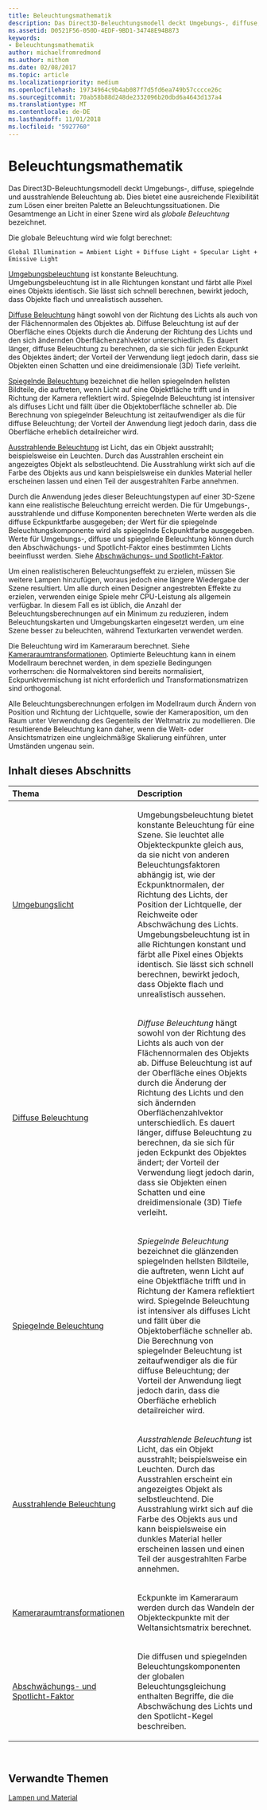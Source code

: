 ```yaml
---
title: Beleuchtungsmathematik
description: Das Direct3D-Beleuchtungsmodell deckt Umgebungs-, diffuse, spiegelnde und ausstrahlende Beleuchtung ab. Dies bietet eine ausreichende Flexibilität zum Lösen einer breiten Palette an Beleuchtungssituationen. Die Gesamtmenge an Licht in einer Szene wird als globale Beleuchtung bezeichnet.
ms.assetid: D0521F56-050D-4EDF-9BD1-34748E94B873
keywords:
- Beleuchtungsmathematik
author: michaelfromredmond
ms.author: mithom
ms.date: 02/08/2017
ms.topic: article
ms.localizationpriority: medium
ms.openlocfilehash: 19734964c9b4ab087f7d5fd6ea749b57cccce26c
ms.sourcegitcommit: 70ab58b88d248de2332096b20dbd6a4643d137a4
ms.translationtype: MT
ms.contentlocale: de-DE
ms.lasthandoff: 11/01/2018
ms.locfileid: "5927760"
---
```

# <a name="mathematics-of-lighting"></a>Beleuchtungsmathematik


Das Direct3D-Beleuchtungsmodell deckt Umgebungs-, diffuse, spiegelnde und ausstrahlende Beleuchtung ab. Dies bietet eine ausreichende Flexibilität zum Lösen einer breiten Palette an Beleuchtungssituationen. Die Gesamtmenge an Licht in einer Szene wird als *globale Beleuchtung* bezeichnet.

Die globale Beleuchtung wird wie folgt berechnet:

```
Global Illumination = Ambient Light + Diffuse Light + Specular Light + Emissive Light 
```

[Umgebungsbeleuchtung](ambient-lighting.md) ist konstante Beleuchtung. Umgebungsbeleuchtung ist in alle Richtungen konstant und färbt alle Pixel eines Objekts identisch. Sie lässt sich schnell berechnen, bewirkt jedoch, dass Objekte flach und unrealistisch aussehen.

[Diffuse Beleuchtung](diffuse-lighting.md) hängt sowohl von der Richtung des Lichts als auch von der Flächennormalen des Objektes ab. Diffuse Beleuchtung ist auf der Oberfläche eines Objekts durch die Änderung der Richtung des Lichts und den sich ändernden Oberflächenzahlvektor unterschiedlich. Es dauert länger, diffuse Beleuchtung zu berechnen, da sie sich für jeden Eckpunkt des Objektes ändert; der Vorteil der Verwendung liegt jedoch darin, dass sie Objekten einen Schatten und eine dreidimensionale (3D) Tiefe verleiht.

[Spiegelnde Beleuchtung](specular-lighting.md) bezeichnet die hellen spiegelnden hellsten Bildteile, die auftreten, wenn Licht auf eine Objektfläche trifft und in Richtung der Kamera reflektiert wird. Spiegelnde Beleuchtung ist intensiver als diffuses Licht und fällt über die Objektoberfläche schneller ab. Die Berechnung von spiegelnder Beleuchtung ist zeitaufwendiger als die für diffuse Beleuchtung; der Vorteil der Anwendung liegt jedoch darin, dass die Oberfläche erheblich detailreicher wird.

[Ausstrahlende Beleuchtung](emissive-lighting.md) ist Licht, das ein Objekt ausstrahlt; beispielsweise ein Leuchten. Durch das Ausstrahlen erscheint ein angezeigtes Objekt als selbstleuchtend. Die Ausstrahlung wirkt sich auf die Farbe des Objekts aus und kann beispielsweise ein dunkles Material heller erscheinen lassen und einen Teil der ausgestrahlten Farbe annehmen.

Durch die Anwendung jedes dieser Beleuchtungstypen auf einer 3D-Szene kann eine realistische Beleuchtung erreicht werden. Die für Umgebungs-, ausstrahlende und diffuse Komponenten berechneten Werte werden als die diffuse Eckpunktfarbe ausgegeben; der Wert für die spiegelnde Beleuchtungskomponente wird als spiegelnde Eckpunktfarbe ausgegeben. Werte für Umgebungs-, diffuse und spiegelnde Beleuchtung können durch den Abschwächungs- und Spotlicht-Faktor eines bestimmten Lichts beeinflusst werden. Siehe [Abschwächungs- und Spotlicht-Faktor](attenuation-and-spotlight-factor.md).

Um einen realistischeren Beleuchtungseffekt zu erzielen, müssen Sie weitere Lampen hinzufügen, woraus jedoch eine längere Wiedergabe der Szene resultiert. Um alle durch einen Designer angestrebten Effekte zu erzielen, verwenden einige Spiele mehr CPU-Leistung als allgemein verfügbar. In diesem Fall es ist üblich, die Anzahl der Beleuchtungsberechnungen auf ein Minimum zu reduzieren, indem Beleuchtungskarten und Umgebungskarten eingesetzt werden, um eine Szene besser zu beleuchten, während Texturkarten verwendet werden.

Die Beleuchtung wird im Kameraraum berechnet. Siehe [Kameraraumtransformationen](camera-space-transformations.md). Optimierte Beleuchtung kann in einem Modellraum berechnet werden, in dem spezielle Bedingungen vorherrschen: die Normalvektoren sind bereits normalisiert, Eckpunktvermischung ist nicht erforderlich und Transformationsmatrizen sind orthogonal.

Alle Beleuchtungsberechnungen erfolgen im Modellraum durch Ändern von Position und Richtung der Lichtquelle, sowie der Kameraposition, um den Raum unter Verwendung des Gegenteils der Weltmatrix zu modellieren. Die resultierende Beleuchtung kann daher, wenn die Welt- oder Ansichtsmatrizen eine ungleichmäßige Skalierung einführen, unter Umständen ungenau sein.

## <a name="span-idin-this-sectionspanin-this-section"></a><span id="in-this-section"></span>Inhalt dieses Abschnitts


<table>
<colgroup>
<col width="50%" />
<col width="50%" />
</colgroup>
<thead>
<tr class="header">
<th align="left">Thema</th>
<th align="left">Description</th>
</tr>
</thead>
<tbody>
<tr class="odd">
<td align="left"><p><a href="ambient-lighting.md">Umgebungslicht</a></p></td>
<td align="left"><p>Umgebungsbeleuchtung bietet konstante Beleuchtung für eine Szene. Sie leuchtet alle Objekteckpunkte gleich aus, da sie nicht von anderen Beleuchtungsfaktoren abhängig ist, wie der Eckpunktnormalen, der Richtung des Lichts, der Position der Lichtquelle, der Reichweite oder Abschwächung des Lichts. Umgebungsbeleuchtung ist in alle Richtungen konstant und färbt alle Pixel eines Objekts identisch. Sie lässt sich schnell berechnen, bewirkt jedoch, dass Objekte flach und unrealistisch aussehen.</p></td>
</tr>
<tr class="even">
<td align="left"><p><a href="diffuse-lighting.md">Diffuse Beleuchtung</a></p></td>
<td align="left"><p><em>Diffuse Beleuchtung</em> hängt sowohl von der Richtung des Lichts als auch von der Flächennormalen des Objekts ab. Diffuse Beleuchtung ist auf der Oberfläche eines Objekts durch die Änderung der Richtung des Lichts und den sich ändernden Oberflächenzahlvektor unterschiedlich. Es dauert länger, diffuse Beleuchtung zu berechnen, da sie sich für jeden Eckpunkt des Objektes ändert; der Vorteil der Verwendung liegt jedoch darin, dass sie Objekten einen Schatten und eine dreidimensionale (3D) Tiefe verleiht.</p></td>
</tr>
<tr class="odd">
<td align="left"><p><a href="specular-lighting.md">Spiegelnde Beleuchtung</a></p></td>
<td align="left"><p><em>Spiegelnde Beleuchtung</em> bezeichnet die glänzenden spiegelnden hellsten Bildteile, die auftreten, wenn Licht auf eine Objektfläche trifft und in Richtung der Kamera reflektiert wird. Spiegelnde Beleuchtung ist intensiver als diffuses Licht und fällt über die Objektoberfläche schneller ab. Die Berechnung von spiegelnder Beleuchtung ist zeitaufwendiger als die für diffuse Beleuchtung; der Vorteil der Anwendung liegt jedoch darin, dass die Oberfläche erheblich detailreicher wird.</p></td>
</tr>
<tr class="even">
<td align="left"><p><a href="emissive-lighting.md">Ausstrahlende Beleuchtung</a></p></td>
<td align="left"><p><em>Ausstrahlende Beleuchtung</em> ist Licht, das ein Objekt ausstrahlt; beispielsweise ein Leuchten. Durch das Ausstrahlen erscheint ein angezeigtes Objekt als selbstleuchtend. Die Ausstrahlung wirkt sich auf die Farbe des Objekts aus und kann beispielsweise ein dunkles Material heller erscheinen lassen und einen Teil der ausgestrahlten Farbe annehmen.</p></td>
</tr>
<tr class="odd">
<td align="left"><p><a href="camera-space-transformations.md">Kameraraumtransformationen</a></p></td>
<td align="left"><p>Eckpunkte im Kameraraum werden durch das Wandeln der Objekteckpunkte mit der Weltansichtsmatrix berechnet.</p></td>
</tr>
<tr class="even">
<td align="left"><p><a href="attenuation-and-spotlight-factor.md">Abschwächungs- und Spotlicht-Faktor</a></p></td>
<td align="left"><p>Die diffusen und spiegelnden Beleuchtungskomponenten der globalen Beleuchtungsgleichung enthalten Begriffe, die die Abschwächung des Lichts und den Spotlicht-Kegel beschreiben.</p></td>
</tr>
</tbody>
</table>

 

## <a name="span-idrelated-topicsspanrelated-topics"></a><span id="related-topics"></span>Verwandte Themen


[Lampen und Material](lights-and-materials.md)

 

 




